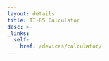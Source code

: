 ```yaml
---
layout: details
title: TI-85 Calculator
desc: >-
_links:
  self:
    href: /devices/calculator/
---
```

